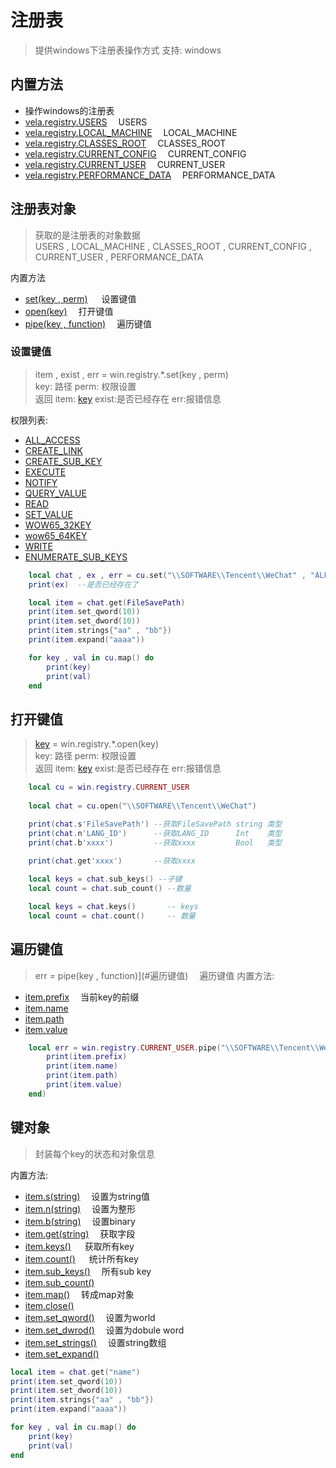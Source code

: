 # 注册表
> 提供windows下注册表操作方式 支持: windows

## 内置方法
- 操作windows的注册表
- [vela.registry.USERS](#注册表对象)            &emsp;USERS
- [vela.registry.LOCAL_MACHINE](#注册表对象)    &emsp;LOCAL_MACHINE
- [vela.registry.CLASSES_ROOT](#注册表对象)     &emsp;CLASSES_ROOT
- [vela.registry.CURRENT_CONFIG](#注册表对象)   &emsp;CURRENT_CONFIG
- [vela.registry.CURRENT_USER](#注册表对象)     &emsp;CURRENT_USER
- [vela.registry.PERFORMANCE_DATA](#注册表对象) &emsp;PERFORMANCE_DATA

## 注册表对象
> 获取的是注册表的对象数据 <br />
> USERS , LOCAL_MACHINE , CLASSES_ROOT , CURRENT_CONFIG , CURRENT_USER , PERFORMANCE_DATA

内置方法

- [set(key , perm)](#设置键值) &emsp; 设置键值
- [open(key)](#打开键值) &emsp;打开键值
- [pipe(key , function)](#遍历键值) &emsp;遍历键值


### 设置键值
> item , exist , err = win.registry.*.set(key , perm) <br />
> key: 路径 perm: 权限设置 <br />
> 返回 item: [key](#键对象) exist:是否已经存在 err:报错信息

权限列表:

- [ALL_ACCESS](#)
- [CREATE_LINK](#)
- [CREATE_SUB_KEY](#)
- [EXECUTE](#)
- [NOTIFY](#)
- [QUERY_VALUE](#)
- [READ](#)
- [SET_VALUE](#)
- [WOW65_32KEY](#)
- [wow65_64KEY](#)
- [WRITE](#)
- [ENUMERATE_SUB_KEYS](#)

```lua
    local chat , ex , err = cu.set("\\SOFTWARE\\Tencent\\WeChat" , "ALL_ACCESS")
    print(ex)  --是否已经存在了

    local item = chat.get(FileSavePath)
    print(item.set_qword(10))
    print(item.set_dword(10))
    print(item.strings{"aa" , "bb"})
    print(item.expand("aaaa"))

    for key , val in cu.map() do
        print(key)
        print(val)
    end 
```

## 打开键值
> [key](#键对象) = win.registry.*.open(key) <br />
> key: 路径 perm: 权限设置 <br />
> 返回 item: [key](#键对象) exist:是否已经存在 err:报错信息

```lua
    local cu = win.registry.CURRENT_USER
    
    local chat = cu.open("\\SOFTWARE\\Tencent\\WeChat")

    print(chat.s'FileSavePath') --获取FileSavePath string 类型
    print(chat.n'LANG_ID')      --获取LANG_ID      Int    类型
    print(chat.b'xxxx')         --获取xxxx         Bool   类型

    print(chat.get'xxxx')       --获取xxxx 
    
    local keys = chat.sub_keys() --子键
    local count = chat.sub_count() --数量

    local keys = chat.keys()       -- keys
    local count = chat.count()     -- 数量

```

## 遍历键值
> err = pipe(key , function)](#遍历键值) &emsp;遍历键值
内置方法:
- [item.prefix](#) &emsp;当前key的前缀
- [item.name](#)
- [item.path](#)
- [item.value](#)
```lua
    local err = win.registry.CURRENT_USER.pipe("\\SOFTWARE\\Tencent\\WeChat" , function(item)
        print(item.prefix)
        print(item.name)
        print(item.path)
        print(item.value)
    end)
```

## 键对象
> 封装每个key的状态和对象信息

内置方法:
- [item.s(string)](#) &emsp;设置为string值
- [item.n(string)](#) &emsp;设置为整形
- [item.b(string)](#) &emsp;设置binary
- [item.get(string)](#) &emsp;获取字段
- [item.keys()](#) &emsp; 获取所有key
- [item.count()](#) &emsp; 统计所有key
- [item.sub_keys()](#) &emsp;所有sub key
- [item.sub_count()](#)
- [item.map()](#)  &emsp;转成map对象
- [item.close()](#)
- [item.set_qword()](#) &emsp;设置为world
- [item.set_dwrod()](#) &emsp;设置为dobule word
- [item.set_strings()](#) &emsp;设置string数组
- [item.set_expand()](#)

```lua
local item = chat.get("name")
print(item.set_qword(10))
print(item.set_dword(10))
print(item.strings{"aa" , "bb"})
print(item.expand("aaaa"))

for key , val in cu.map() do
    print(key)
    print(val)
end 
```
